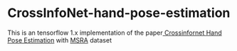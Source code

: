 # CrossInfoNet-hand-pose-estimation
This is an tensorflow 1.x  implementation of the paper[ Crossinfornet Hand Pose Estimation](https://openaccess.thecvf.com/content_CVPR_2019/papers/Du_CrossInfoNet_Multi-Task_Information_Sharing_Based_Hand_Pose_Estimation_CVPR_2019_paper.pdf) with [MSRA](https://jimmysuen.github.io/) dataset
